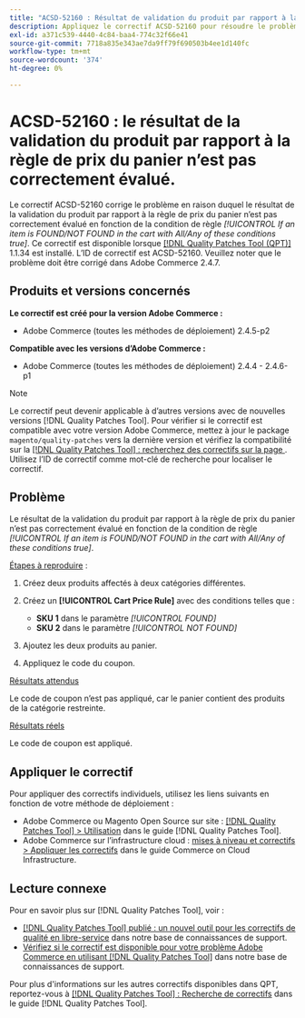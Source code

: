 ```yaml
---
title: "ACSD-52160 : Résultat de validation du produit par rapport à la règle du prix du panier"
description: Appliquez le correctif ACSD-52160 pour résoudre le problème Adobe Commerce en raison duquel le résultat de la validation du produit par rapport à la règle de prix du panier n’est pas correctement évalué en fonction de la condition de règle *[!UICONTROL If an item is FOUND/NOT FOUND in the cart with All/Any of these conditions true]*.
exl-id: a371c539-4440-4c84-baa4-774c32f66e41
source-git-commit: 7718a835e343ae7da9ff79f690503b4ee1d140fc
workflow-type: tm+mt
source-wordcount: '374'
ht-degree: 0%

---
```


# ACSD-52160 : le résultat de la validation du produit par rapport à la règle de prix du panier n’est pas correctement évalué.

Le correctif ACSD-52160 corrige le problème en raison duquel le résultat de la validation du produit par rapport à la règle de prix du panier n’est pas correctement évalué en fonction de la condition de règle *[!UICONTROL If an item is FOUND/NOT FOUND in the cart with All/Any of these conditions true]*. Ce correctif est disponible lorsque [[!DNL Quality Patches Tool (QPT)]](/help/announcements/adobe-commerce-announcements/magento-quality-patches-released-new-tool-to-self-serve-quality-patches.md) 1.1.34 est installé. L’ID de correctif est ACSD-52160. Veuillez noter que le problème doit être corrigé dans Adobe Commerce 2.4.7.

## Produits et versions concernés

**Le correctif est créé pour la version Adobe Commerce :**

* Adobe Commerce (toutes les méthodes de déploiement) 2.4.5-p2

**Compatible avec les versions d’Adobe Commerce :**

* Adobe Commerce (toutes les méthodes de déploiement) 2.4.4 - 2.4.6-p1

>[!NOTE]
>
>Le correctif peut devenir applicable à d’autres versions avec de nouvelles versions [!DNL Quality Patches Tool]. Pour vérifier si le correctif est compatible avec votre version Adobe Commerce, mettez à jour le package `magento/quality-patches` vers la dernière version et vérifiez la compatibilité sur la [[!DNL Quality Patches Tool] : recherchez des correctifs sur la page ](https://experienceleague.adobe.com/tools/commerce-quality-patches/index.html?lang=fr). Utilisez l’ID de correctif comme mot-clé de recherche pour localiser le correctif.

## Problème

Le résultat de la validation du produit par rapport à la règle de prix du panier n’est pas correctement évalué en fonction de la condition de règle *[!UICONTROL If an item is FOUND/NOT FOUND in the cart with All/Any of these conditions true]*.

<u>Étapes à reproduire</u> :

1. Créez deux produits affectés à deux catégories différentes.
1. Créez un **[!UICONTROL Cart Price Rule]** avec des conditions telles que :

   * **SKU 1** dans le paramètre *[!UICONTROL FOUND]*
   * **SKU 2** dans le paramètre *[!UICONTROL NOT FOUND]*

1. Ajoutez les deux produits au panier.
1. Appliquez le code du coupon.

<u>Résultats attendus</u>

Le code de coupon n’est pas appliqué, car le panier contient des produits de la catégorie restreinte.

<u>Résultats réels</u>

Le code de coupon est appliqué.

## Appliquer le correctif

Pour appliquer des correctifs individuels, utilisez les liens suivants en fonction de votre méthode de déploiement :

* Adobe Commerce ou Magento Open Source sur site : [[!DNL Quality Patches Tool] > Utilisation](<https://experienceleague.adobe.com/docs/commerce-operations/tools/quality-patches-tool/usage.html?lang=fr>) dans le guide [!DNL Quality Patches Tool].
* Adobe Commerce sur l’infrastructure cloud : [mises à niveau et correctifs > Appliquer les correctifs](https://experienceleague.adobe.com/docs/commerce-cloud-service/user-guide/develop/upgrade/apply-patches.html?lang=fr) dans le guide Commerce on Cloud Infrastructure.

## Lecture connexe

Pour en savoir plus sur [!DNL Quality Patches Tool], voir :

* [[!DNL Quality Patches Tool] publié : un nouvel outil pour les correctifs de qualité en libre-service](/help/announcements/adobe-commerce-announcements/magento-quality-patches-released-new-tool-to-self-serve-quality-patches.md) dans notre base de connaissances de support.
* [Vérifiez si le correctif est disponible pour votre problème Adobe Commerce en utilisant  [!DNL Quality Patches Tool]](/help/support-tools/patches-available-in-qpt-tool/check-patch-for-magento-issue-with-magento-quality-patches.md) dans notre base de connaissances de support.

Pour plus d&#39;informations sur les autres correctifs disponibles dans QPT, reportez-vous à [[!DNL Quality Patches Tool] : Recherche de correctifs](<https://experienceleague.adobe.com/tools/commerce-quality-patches/index.html?lang=fr>) dans le guide [!DNL Quality Patches Tool].
